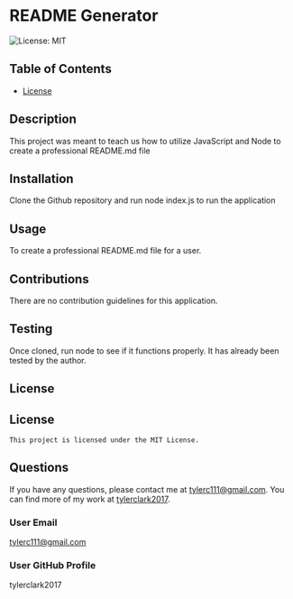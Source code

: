 # README Generator
![License: MIT](https://img.shields.io/badge/license-MIT-blue.svg)
  

  
## Table of Contents
* [License](#license)

## Description
This project was meant to teach us how to utilize JavaScript and Node to create a professional README.md file

## Installation
Clone the Github repository and run node index.js to run the application

## Usage
To create a professional README.md file for a user.

## Contributions
There are no contribution guidelines for this application.

## Testing
Once cloned, run node to see if it functions properly. It has already been tested by the author.

## License
## License
    This project is licensed under the MIT License.

## Questions
If you have any questions, please contact me at tylerc111@gmail.com. You can find more of my work at [tylerclark2017](https://github.com/tylerclark2017).

### User Email
tylerc111@gmail.com

### User GitHub Profile
tylerclark2017


